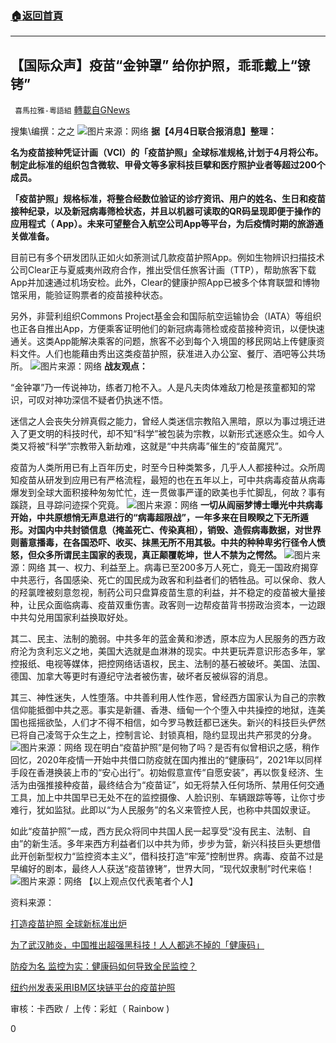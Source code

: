 ###  [:house:返回首頁](https://github.com/ourhimalayas/txt)
---

## 【国际众声】疫苗“金钟罩” 给你护照，乖乖戴上“镣铐”
` 喜馬拉雅-粵語組` [轉載自GNews](https://gnews.org/zh-hans/1060151/)

搜集\编撰：之之
![]()![](https://gnews.org/wp-content/uploads/2021/04/2q2we333-2.jpg)图片来源：网络
**据【4月4日联合报消息】整理：**

**名为疫苗接种凭证计画（VCI）的「疫苗护照」全球标准规格,计划于4月将公布。制定此标准的组织包含微软、甲骨文等多家科技巨擘和医疗照护业者等超过200个成员。**

**「疫苗护照」规格标准，将整合经数位验证的诊疗资讯、用户的姓名、生日和疫苗接种纪录，以及新冠病毒筛检状态，并且以机器可读取的QR码呈现即便于操作的应用程式（ App）。未来可望整合入航空公司App等平台，为后疫情时期的旅游通关做准备。**

目前已有多个研发团队正如火如荼测试几款疫苗护照App。例如生物辨识扫描技术公司Clear正与夏威夷州政府合作，推出受信任旅客计画（TTP），帮助旅客下载App并加速通过机场安检。此外，Clear的健康护照App已被多个体育联盟和博物馆采用，能验证购票者的疫苗接种状态。

另外，非营利组织Commons Project基金会和国际航空运输协会（IATA）等组织也正各自推出App，方便乘客证明他们的新冠病毒筛检或疫苗接种资讯，以便快速通关。这类App能解决乘客的问题，旅客不必到每个入境国的移民网站上传健康资料文件。人们也能藉由秀出这类疫苗护照，获准进入办公室、餐厅、酒吧等公共场所。
![]()![](https://gnews.org/wp-content/uploads/2021/04/lolkvf5.jpg)图片来源：网络
**战友观点：**

“金钟罩”乃一传说神功，练者刀枪不入。人是凡夫肉体难敌刀枪是孩童都知的常识，可叹对神功深信不疑者仍执迷不悟。

迷信之人会丧失分辨真假之能力，曾经人类迷信宗教陷入黑暗，原以为事过境迁进入了更文明的科技时代，却不知“科学”被包装为宗教，以新形式迷惑众生。如今人类又将被“科学”宗教带入新劫难，这就是“中共病毒”催生的“疫苗魔咒”。

疫苗为人类所用已有上百年历史，时至今日种类繁多，几乎人人都接种过。众所周知疫苗从研发到应用已有严格流程，最短的也在五年以上，可中共病毒疫苗从病毒爆发到全球大面积接种匆匆忙忙，连一贯做事严谨的欧美也手忙脚乱，何故？事有蹊跷，且寻踪问迹探个究竟。
![]()![](https://gnews.org/wp-content/uploads/2021/04/yhyhyh655566.jpg)图片来源：网络
**一切从阎丽梦博士曝光中共病毒开始，中共原想悄无声息进行的“病毒超限战”，一年多来在目睽睽之下无所遁形。对国内中共封锁信息（掩盖死亡、传染真相），销毁、造假病毒数据，对世界则蓄意播毒，在各国恐吓、收买、抹黑无所不用其极。中共的种种卑劣行径令人愤怒，但众多所谓民主国家的表现，真正颠覆乾坤，世人不禁为之愕然。**
![]()![](https://gnews.org/wp-content/uploads/2021/04/rtrtrtgr587.jpg)图片来源：网络
其一、权力、利益至上。病毒已至200多万人死亡，竟无一国政府揭穿中共恶行，各国感染、死亡的国民成为政客和利益者们的牺牲品。可以保命、救人的羟氯喹被刻意忽视，制药公司只盘算疫苗生意的利益，并不稳定的疫苗被大量接种，让民众面临病毒、疫苗双重伤害。政客则一边帮疫苗背书捞政治资本，一边跟中共勾兑用国家利益换取好处。

其二、民主、法制的脆弱。中共多年的蓝金黄和渗透，原本应为人民服务的西方政府沦为贪利忘义之地，美国大选就是血淋淋的现实。中共更玩弄意识形态多年，掌控报纸、电视等媒体，把控网络话语权，民主、法制的基石被破坏。美国、法国、德国、加拿大等更时有遵纪守法者被伤害，破坏者反被纵容的消息。

其三、神性迷失，人性堕落。中共善利用人性作恶，曾经西方国家认为自己的宗教信仰能抵御中共之恶。事实是新疆、香港、缅甸一个个堕入中共操控的地狱，连美国也摇摇欲坠，人们才不得不相信，如今罗马教廷都已迷失。新兴的科技巨头俨然已将自己凌驾于众生之上，控制言论、封锁真相，隐约显现出共产邪灵的分身。
![]()![](https://gnews.org/wp-content/uploads/2021/04/gyhyt5544.jpg)图片来源：网络
现在明白“疫苗护照”是何物了吗？是否有似曾相识之感，稍作回忆，2020年疫情一开始中共借口防疫就在国内推出的“健康码”，2021年以同样手段在香港换装上市的“安心出行”。初始假意宣传“自愿安装”，再以恢复经济、生活为由强推接种疫苗，最终结合为“疫苗证”，如无将禁入任何场所、禁用任何交通工具，加上中共国早已无处不在的监控摄像、人脸识别、车辆跟踪等等，让你寸步难行，犹如监狱。此即以“为人民服务”的名义来管控人民，也称中共国奴隶证。

如此“疫苗护照”一成，西方民众将同中共国人民一起享受“没有民主、法制、自由”的新生活。多年来西方利益者们以中共为师，步步为营，新兴科技巨头更想借此开创新型权力“监控资本主义”，借科技打造“牢笼”控制世界。病毒、疫苗不过是早编好的剧本，最终人人获送“疫苗镣铐”，世界大同，“现代奴隶制”时代来临！
![]()![](https://gnews.org/wp-content/uploads/2021/04/mkmkbg.jpg)图片来源：网络
【以上观点仅代表笔者个人】

资料来源：

[打造疫苗护照 全球新标准出炉](https://udn.com/news/story/120944/5364441)

[为了武汉肺炎，中国推出超强黑科技！人人都逃不掉的「健康码」](https://www.storm.mg/lifestyle/2464218)

[防疫为名 监控为实：健康码如何导致全民监控？](https://www.hkctu.org.hk/zh-hant/content/%E9%98%B2%E7%96%AB%E7%82%BA%E5%90%8D-%E7%9B%A3%25%20E6%8E%A7%E7%82%BA%E5%AF%A6%EF%BC%9A%E5%81%A5%E5%BA%B7%E7%A2%BC%E5%A6%82%E4%25%20BD%95%E5%B0%8E%E8%87%B4%E5%85%A8%E6%B0%91%E7%9B%A3%E6%8E%A7%EF%BC%9F)

[纽约州发表采用IBM区块链平台的疫苗护照](https://www.ithome.com.tw/news/143515)

审核：卡西欧 /  上传：彩虹（ Rainbow )

0
